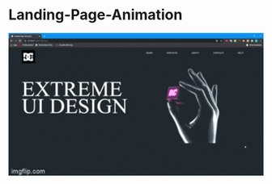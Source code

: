 # Landing-Page-Animation

   <img src="https://raw.githubusercontent.com/nguyenvinhduyet/Landing-Page-Animation/master/img/anim.gif" width="650" alt="The Light" />
